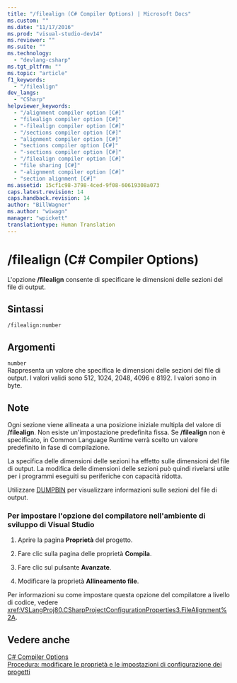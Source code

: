 ```yaml
---
title: "/filealign (C# Compiler Options) | Microsoft Docs"
ms.custom: ""
ms.date: "11/17/2016"
ms.prod: "visual-studio-dev14"
ms.reviewer: ""
ms.suite: ""
ms.technology: 
  - "devlang-csharp"
ms.tgt_pltfrm: ""
ms.topic: "article"
f1_keywords: 
  - "/filealign"
dev_langs: 
  - "CSharp"
helpviewer_keywords: 
  - "/alignment compiler option [C#]"
  - "filealign compiler option [C#]"
  - "-filealign compiler option [C#]"
  - "/sections compiler option [C#]"
  - "alignment compiler option [C#]"
  - "sections compiler option [C#]"
  - "-sections compiler option [C#]"
  - "/filealign compiler option [C#]"
  - "file sharing [C#]"
  - "-alignment compiler option [C#]"
  - "section alignment [C#]"
ms.assetid: 15cf1c98-3798-4ced-9f08-60619308a073
caps.latest.revision: 14
caps.handback.revision: 14
author: "BillWagner"
ms.author: "wiwagn"
manager: "wpickett"
translationtype: Human Translation
---
```

# /filealign (C# Compiler Options)
L'opzione **\/filealign** consente di specificare le dimensioni delle sezioni del file di output.  
  
## Sintassi  
  
```  
/filealign:number  
```  
  
## Argomenti  
 `number`  
 Rappresenta un valore che specifica le dimensioni delle sezioni del file di output.  I valori validi sono 512, 1024, 2048, 4096 e 8192.  I valori sono in byte.  
  
## Note  
 Ogni sezione viene allineata a una posizione iniziale multipla del valore di **\/filealign**.  Non esiste un'impostazione predefinita fissa.  Se **\/filealign** non è specificato, in Common Language Runtime verrà scelto un valore predefinito in fase di compilazione.  
  
 La specifica delle dimensioni delle sezioni ha effetto sulle dimensioni del file di output.  La modifica delle dimensioni delle sezioni può quindi rivelarsi utile per i programmi eseguiti su periferiche con capacità ridotta.  
  
 Utilizzare [DUMPBIN](/visual-cpp/build/reference/dumpbin-options) per visualizzare informazioni sulle sezioni del file di output.  
  
### Per impostare l'opzione del compilatore nell'ambiente di sviluppo di Visual Studio  
  
1.  Aprire la pagina **Proprietà** del progetto.  
  
2.  Fare clic sulla pagina delle proprietà **Compila**.  
  
3.  Fare clic sul pulsante **Avanzate**.  
  
4.  Modificare la proprietà **Allineamento file**.  
  
 Per informazioni su come impostare questa opzione del compilatore a livello di codice, vedere <xref:VSLangProj80.CSharpProjectConfigurationProperties3.FileAlignment%2A>.  
  
## Vedere anche  
 [C\# Compiler Options](../../../csharp/language-reference/compiler-options/index.md)   
 [Procedura: modificare le proprietà e le impostazioni di configurazione dei progetti](http://msdn.microsoft.com/it-it/e7184bc5-2f2b-4b4f-aa9a-3ecfcbc48b67)